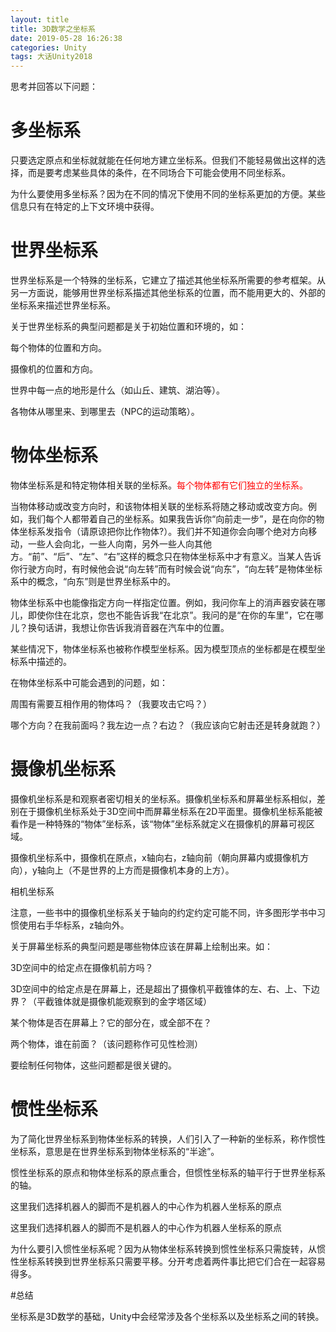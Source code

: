 ```yaml
---
layout: title
title: 3D数学之坐标系
date: 2019-05-28 16:26:38
categories: Unity
tags: 大话Unity2018
---
```


思考并回答以下问题：

<!--more-->

# 多坐标系
只要选定原点和坐标就就能在任何地方建立坐标系。但我们不能轻易做出这样的选择，而是要考虑某些具体的条件，在不同场合下可能会使用不同坐标系。

为什么要使用多坐标系？因为在不同的情况下使用不同的坐标系更加的方便。某些信息只有在特定的上下文环境中获得。

# 世界坐标系

世界坐标系是一个特殊的坐标系，它建立了描述其他坐标系所需要的参考框架。从另一方面说，能够用世界坐标系描述其他坐标系的位置，而不能用更大的、外部的坐标系来描述世界坐标系。

关于世界坐标系的典型问题都是关于初始位置和环境的，如：

每个物体的位置和方向。

摄像机的位置和方向。

世界中每一点的地形是什么（如山丘、建筑、湖泊等）。

各物体从哪里来、到哪里去（NPC的运动策略）。

# 物体坐标系

物体坐标系是和特定物体相关联的坐标系。<span style="color:red;">每个物体都有它们独立的坐标系。</span>

当物体移动或改变方向时，和该物体相关联的坐标系将随之移动或改变方向。例如，我们每个人都带着自己的坐标系。如果我告诉你“向前走一步”，是在向你的物体坐标系发指令（请原谅把你比作物体?）。我们并不知道你会向哪个绝对方向移动，一些人会向北，一些人向南，另外一些人向其他方。“前”、“后”、“左”、“右”这样的概念只在物体坐标系中才有意义。当某人告诉你行驶方向时，有时候他会说“向左转”而有时候会说“向东”，“向左转”是物体坐标系中的概念，“向东”则是世界坐标系中的。

物体坐标系中也能像指定方向一样指定位置。例如，我问你车上的消声器安装在哪儿，即使你住在北京，您也不能告诉我“在北京”。我问的是“在你的车里”，它在哪儿？换句话讲，我想让你告诉我消音器在汽车中的位置。

某些情况下，物体坐标系也被称作模型坐标系。因为模型顶点的坐标都是在模型坐标系中描述的。

在物体坐标系中可能会遇到的问题，如：

周围有需要互相作用的物体吗？（我要攻击它吗？）

哪个方向？在我前面吗？我左边一点？右边？（我应该向它射击还是转身就跑？）

# 摄像机坐标系

摄像机坐标系是和观察者密切相关的坐标系。摄像机坐标系和屏幕坐标系相似，差别在于摄像机坐标系处于3D空间中而屏幕坐标系在2D平面里。摄像机坐标系能被看作是一种特殊的“物体”坐标系，该“物体”坐标系就定义在摄像机的屏幕可视区域。

摄像机坐标系中，摄像机在原点，x轴向右，z轴向前（朝向屏幕内或摄像机方向），y轴向上（不是世界的上方而是摄像机本身的上方）。



相机坐标系

注意，一些书中的摄像机坐标系关于轴向的约定约定可能不同，许多图形学书中习惯使用右手华标系，z轴向外。

关于屏幕坐标系的典型问题是哪些物体应该在屏幕上绘制出来。如：

3D空间中的给定点在摄像机前方吗？

3D空间中的给定点是在屏幕上，还是超出了摄像机平截锥体的左、右、上、下边界？（平截锥体就是摄像机能观察到的金字塔区域）

某个物体是否在屏幕上？它的部分在，或全部不在？

两个物体，谁在前面？（该问题称作可见性检测）

要绘制任何物体，这些问题都是很关键的。

# 惯性坐标系

为了简化世界坐标系到物体坐标系的转换，人们引入了一种新的坐标系，称作惯性坐标系，意思是在世界坐标系到物体坐标系的“半途”。

惯性坐标系的原点和物体坐标系的原点重合，但惯性坐标系的轴平行于世界坐标系的轴。

这里我们选择机器人的脚而不是机器人的中心作为机器人坐标系的原点

这里我们选择机器人的脚而不是机器人的中心作为机器人坐标系的原点

为什么要引入惯性坐标系呢？因为从物体坐标系转换到惯性坐标系只需旋转，从惯性坐标系转换到世界坐标系只需要平移。分开考虑着两件事比把它们合在一起容易得多。

#总结

坐标系是3D数学的基础，Unity中会经常涉及各个坐标系以及坐标系之间的转换。
